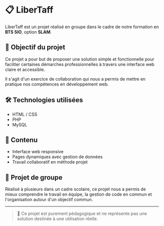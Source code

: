 # 📋 LiberTaff

LiberTaff est un projet réalisé en groupe dans le cadre de notre formation en **BTS SIO**, option **SLAM**.

## 🎯 Objectif du projet

Ce projet a pour but de proposer une solution simple et fonctionnelle pour faciliter certaines démarches professionnelles à travers une interface web claire et accessible.

Il s'agit d'un exercice de collaboration qui nous a permis de mettre en pratique nos compétences en développement web.

## 🛠️ Technologies utilisées

- HTML / CSS
- PHP
- MySQL

## 📁 Contenu

- Interface web responsive
- Pages dynamiques avec gestion de données
- Travail collaboratif en méthode projet

## 👥 Projet de groupe

Réalisé à plusieurs dans un cadre scolaire, ce projet nous a permis de mieux comprendre le travail en équipe, la gestion de code en commun et l'organisation autour d'un objectif commun.

---

> 🔗 Ce projet est purement pédagogique et ne représente pas une solution destinée à une utilisation réelle.
